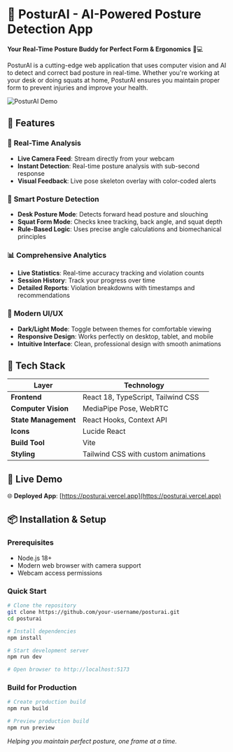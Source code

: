 # 🧠 PosturAI - AI-Powered Posture Detection App

**Your Real-Time Posture Buddy for Perfect Form & Ergonomics** 💪💻

PosturAI is a cutting-edge web application that uses computer vision and AI to detect and correct bad posture in real-time. Whether you're working at your desk or doing squats at home, PosturAI ensures you maintain proper form to prevent injuries and improve your health.

![PosturAI Demo](https://via.placeholder.com/800x400/4F46E5/FFFFFF?text=PosturAI+Demo)

## 🎯 Features

### 🎥 **Real-Time Analysis**
- **Live Camera Feed**: Stream directly from your webcam
- **Instant Detection**: Real-time posture analysis with sub-second response
- **Visual Feedback**: Live pose skeleton overlay with color-coded alerts

### 📏 **Smart Posture Detection**
- **Desk Posture Mode**: Detects forward head posture and slouching
- **Squat Form Mode**: Checks knee tracking, back angle, and squat depth
- **Rule-Based Logic**: Uses precise angle calculations and biomechanical principles

### 📊 **Comprehensive Analytics**
- **Live Statistics**: Real-time accuracy tracking and violation counts
- **Session History**: Track your progress over time
- **Detailed Reports**: Violation breakdowns with timestamps and recommendations

### 🎨 **Modern UI/UX**
- **Dark/Light Mode**: Toggle between themes for comfortable viewing
- **Responsive Design**: Works perfectly on desktop, tablet, and mobile
- **Intuitive Interface**: Clean, professional design with smooth animations

## 🧰 Tech Stack

| Layer | Technology |
|-------|------------|
| **Frontend** | React 18, TypeScript, Tailwind CSS |
| **Computer Vision** | MediaPipe Pose, WebRTC |
| **State Management** | React Hooks, Context API |
| **Icons** | Lucide React |
| **Build Tool** | Vite |
| **Styling** | Tailwind CSS with custom animations |

## 🚀 Live Demo

🌐 **Deployed App**: [https://posturai.vercel.app](https://posturai.vercel.app)

## 📦 Installation & Setup

### Prerequisites
- Node.js 18+ 
- Modern web browser with camera support
- Webcam access permissions

### Quick Start

```bash
# Clone the repository
git clone https://github.com/your-username/posturai.git
cd posturai

# Install dependencies
npm install

# Start development server
npm run dev

# Open browser to http://localhost:5173
```

### Build for Production

```bash
# Create production build
npm run build

# Preview production build
npm run preview
```
*Helping you maintain perfect posture, one frame at a time.*
